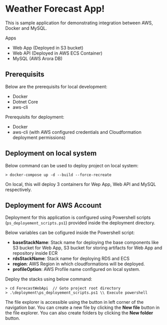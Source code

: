 # Weather Forecast App!
This is sample application for demonstrating integration between AWS, Docker and MySQL.

Apps
 - Web App (Deployed in S3 bucket)
 - Web API (Deployed in AWS ECS Container)
 - MySQL   (AWS Arora DB)

## Prerequisits

Below are the prerequisits for local development:
 - Docker
 - Dotnet Core
 - aws-cli

Prerequisits for deployment:
 - Docker
 - aws-cli (with AWS configured credentials and Cloudformation deployment permissions)

## Deployment on local system
Below command can be used to deploy project on local system:

    > docker-compose up -d --build --force-recreate
On local, this will deploy 3 containers for Wep App, Web API and MySQL respectively.

## Deployment for AWS Account
Deployment for this application is configured using Powershell scripts (`ps_deployement_scripts.ps1`) provided inside the deployment directory.
 
Below variables can be cofigured inside the Powershell script:
 -  **baseStackName**: Stack name for deploying the base components like S3 bucket for Web App, S3 bucket for storing artifacts for Web App and repository inside ECR
 -  **rdsStackName**: Stack name for deploying RDS and ECS 
 -  **region**: AWS Region in which cloudformations will be deployed.
 - **profileOption**: AWS Profile name configured on local system.
 
 Deploy the stacks using below command:

    > cd ForecastWebApi  // Goto project root directory
    > .\deployment\ps_deployement_scripts.ps1 \\ Execute powershell

 
The file explorer is accessible using the button in left corner of the navigation bar. You can create a new file by clicking the **New file** button in the file explorer. You can also create folders by clicking the **New folder** button.
